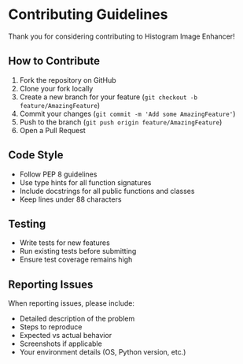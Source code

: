 # Contributing Guidelines

Thank you for considering contributing to Histogram Image Enhancer!

## How to Contribute

1. Fork the repository on GitHub
2. Clone your fork locally
3. Create a new branch for your feature (`git checkout -b feature/AmazingFeature`)
4. Commit your changes (`git commit -m 'Add some AmazingFeature'`)
5. Push to the branch (`git push origin feature/AmazingFeature`)
6. Open a Pull Request

## Code Style

- Follow PEP 8 guidelines
- Use type hints for all function signatures
- Include docstrings for all public functions and classes
- Keep lines under 88 characters

## Testing

- Write tests for new features
- Run existing tests before submitting
- Ensure test coverage remains high

## Reporting Issues

When reporting issues, please include:

- Detailed description of the problem
- Steps to reproduce
- Expected vs actual behavior
- Screenshots if applicable
- Your environment details (OS, Python version, etc.)